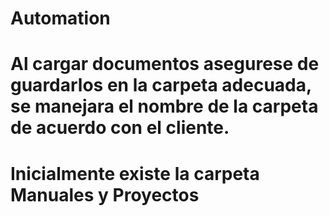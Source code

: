 # Automation
# Al cargar documentos asegurese de guardarlos en la carpeta adecuada, se manejara el nombre de la carpeta de acuerdo con el cliente.
# Inicialmente existe la carpeta Manuales y Proyectos 
